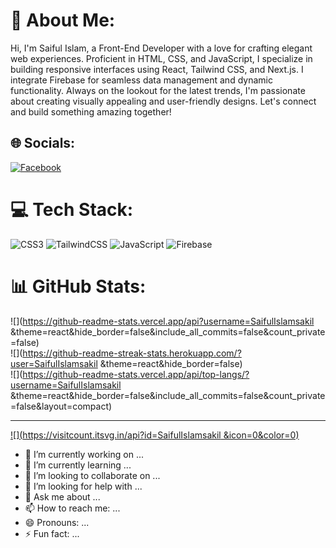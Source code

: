 # 💫 About Me:
Hi, I'm Saiful Islam, a Front-End Developer with a love for crafting elegant web experiences. Proficient in HTML, CSS, and JavaScript, I specialize in building responsive interfaces using React, Tailwind CSS, and Next.js. I integrate Firebase for seamless data management and dynamic functionality. Always on the lookout for the latest trends, I'm passionate about creating visually appealing and user-friendly designs. Let's connect and build something amazing together!


## 🌐 Socials:
[![Facebook](https://img.shields.io/badge/Facebook-%231877F2.svg?logo=Facebook&logoColor=white)](https://facebook.com/https://web.facebook.com/profile.php?id=100078096443498) 

# 💻 Tech Stack:
![CSS3](https://img.shields.io/badge/css3-%231572B6.svg?style=for-the-badge&logo=css3&logoColor=white) ![TailwindCSS](https://img.shields.io/badge/tailwindcss-%2338B2AC.svg?style=for-the-badge&logo=tailwind-css&logoColor=white) ![JavaScript](https://img.shields.io/badge/javascript-%23323330.svg?style=for-the-badge&logo=javascript&logoColor=%23F7DF1E) ![Firebase](https://img.shields.io/badge/Firebase-039BE5?style=for-the-badge&logo=Firebase&logoColor=white)
# 📊 GitHub Stats:
![](https://github-readme-stats.vercel.app/api?username=SaifulIslamsakil &theme=react&hide_border=false&include_all_commits=false&count_private=false)<br/>
![](https://github-readme-streak-stats.herokuapp.com/?user=SaifulIslamsakil &theme=react&hide_border=false)<br/>
![](https://github-readme-stats.vercel.app/api/top-langs/?username=SaifulIslamsakil &theme=react&hide_border=false&include_all_commits=false&count_private=false&layout=compact)

---
[![](https://visitcount.itsvg.in/api?id=SaifulIslamsakil &icon=0&color=0)](https://visitcount.itsvg.in)

<!-- Proudly created with GPRM ( https://gprm.itsvg.in ) -->


- 🔭 I’m currently working on ...
- 🌱 I’m currently learning ...
- 👯 I’m looking to collaborate on ...
- 🤔 I’m looking for help with ...
- 💬 Ask me about ...
- 📫 How to reach me: ...
- 😄 Pronouns: ...
- ⚡ Fun fact: ...

